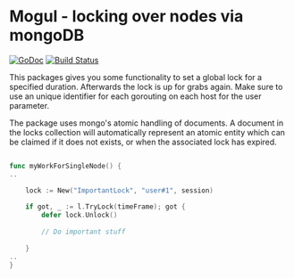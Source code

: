 # Mogul - locking over nodes via mongoDB
[![GoDoc](http://godoc.org/github.com/ReneKroon/mogul?status.png)](http://godoc.org/github.com/ReneKroon/mogul) 
[![Build Status](https://travis-ci.org/ReneKroon/mogul.svg?branch=master)](https://travis-ci.org/ReneKroon/mogul)

This packages gives you some functionality to set a global lock for a specified duration. 
Afterwards the lock is up for grabs again. Make sure to use an unique identifier for each
gorouting on each host for the user parameter.

The package uses mongo's atomic handling of documents. A document in the locks collection will 
automatically represent an atomic entity which can be claimed if it does not exists, or when the 
associated lock has expired.


``` Go

func myWorkForSingleNode() {
..

	lock := New("ImportantLock", "user#1", session)
	
	if got, _ := l.TryLock(timeFrame); got {
	    defer lock.Unlock()
	
	    // Do important stuff
	
	}
..
}

```
